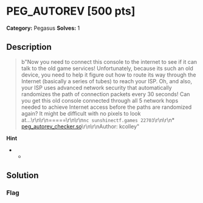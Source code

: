 # PEG_AUTOREV [500 pts]

**Category:** Pegasus
**Solves:** 1

## Description
>b"Now you need to connect this console to the internet to see if it can talk to the old game services! Unfortunately, because its such an old device, you need to help it figure out how to route its way through the Internet (basically a series of tubes) to reach your ISP. Oh, and also, your ISP uses advanced network security that automatically randomizes the path of connection packets every 30 seconds! Can you get this old console connected through all 5 network hops needed to achieve Internet access before the paths are randomized again? It might be difficult with no pixels to look at...\r\n\r\n=====\r\n\r\n`nc sunshinectf.games 22703`\r\n\r\n* [peg_autorev_checker.so](https://sunshinectf.games/b59fa4288309/peg_autorev_checker.so)\r\n\r\nAuthor: kcolley"

**Hint**
* -

## Solution

### Flag

